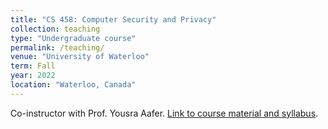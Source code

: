 ```yaml
---
title: "CS 458: Computer Security and Privacy"
collection: teaching
type: "Undergraduate course"
permalink: /teaching/
venue: "University of Waterloo"
term: Fall
year: 2022
location: "Waterloo, Canada"
---
```


Co-instructor with Prof. Yousra Aafer.
[Link to course material and syllabus](https://crysp.uwaterloo.ca/courses/cs458/F22-material/).
